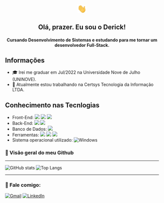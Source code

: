 <p align="center"><img src="https://github.com/ABSphreak/ABSphreak/blob/master/gifs/Hi.gif" width="30px"></p>

## <p align="center">Olá, prazer. Eu sou o Derick!</p>
<p align="center"><b>Cursando Desenvolvimento de Sistemas e estudando para me tornar um desenvolvedor Full-Stack.</b></p>

## Informações

- 🎓 Irei me graduar em Jul/2022 na Universidade Nove de Julho (UNINOVE).
- 💼 Atualmente estou trabalhando na Certsys Tecnologia da Informação LTDA.

## Conhecimento nas Tecnlogias
- Front-End: <img src = "https://img.shields.io/badge/-HTML5-E34F26?style=flat&logo=html5&logoColor=white"> <img src = "https://img.shields.io/badge/-CSS3-1572B6?style=flat&logo=css3&logoColor=white"> <img src="https://img.shields.io/badge/-JavaScript-eed718?style=flat&logo=javascript&logoColor=ffffff">
- Back-End: <img src="https://img.shields.io/badge/-Express.js-787878?style=flat"> <img src="https://img.shields.io/badge/-Node.js-3C873A?style=flat&logo=Node.js&logoColor=white">
- Banco de Dados: <!-- <img src="https://img.shields.io/badge/-MongoDB-4DB33D?style=flat&logo=mongodb&logoColor=FFFFFF"> --> <img src="https://img.shields.io/badge/-MySQL-F29111?style=flat&logo=mysql&logoColor=FFFFFF"> 
- Ferramentas: <img src="http://img.shields.io/badge/-VS%20Code-007ACC?style=flat&logo=visual%20studio%20code&logoColor=white"> <img src="http://img.shields.io/badge/-Git-F1502F?style=flat&logo=git&logoColor=FFFFFF"> <img src="http://img.shields.io/badge/-Github-000000?style=flat&logo=github&logoColor=FFFFFF">
- Sistema operacional utilizado: ![Windows](http://img.shields.io/badge/-Windows-0078D6?style=flat-square&logo=windows&logoColor=ffffff)

### 🧾 Visão geral do meu Github
---
![GitHub stats](https://github-readme-stats.vercel.app/api?username=DerickCSilva&show_icons=true&hide_border=true)
![Top Langs](https://github-readme-stats.vercel.app/api/top-langs/?username=DerickCSilva&layout=compact&hide=Vue&custom_title=Tecnologias%20mais%20utilizadas&card_width=450)

---

### 🤝 Fale comigo:
[![Gmail](https://img.shields.io/badge/-GMAIL-D14836?style=for-the-badge&logo=gmail&logoColor=white)](mailto:derick.cardoso17@gmail.com)
[![LinkedIn](https://img.shields.io/badge/-LINKEDIN-0077B5?style=for-the-badge&logo=linkedin&logoColor=white)](https://www.linkedin.com/in/derick-cardoso-da-silva-498183198/)
